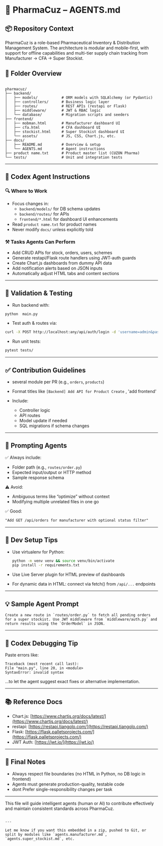 
# 💊 PharmaCuz – AGENTS.md

## 📦 Repository Context

PharmaCuz is a role-based Pharmaceutical Inventory & Distribution Management System. The architecture is modular and mobile-first, with support for offline capabilities and multi-tier supply chain tracking from Manufacturer → CFA → Super Stockist.

## 📁 Folder Overview

```

pharmacuz/
├── backend/
│   ├── models/           # ORM models with SQLAlchemy (or Pydantic)
│   ├── controllers/      # Business logic layer
│   ├── routes/           # REST APIs (restapi or Flask)
│   ├── middleware/       # JWT & RBAC logic
│   └── database/         # Migration scripts and seeders
├── frontend/
│   ├── mobman.html       # Manufacturer dashboard UI
│   ├── cfa.html          # CFA dashboard UI
│   ├── stockist.html     # Super Stockist dashboard UI
│   └── assets/           # JS, CSS, Chart.js, etc.
├── docs/
│   ├── README.md         # Overview & setup
│   └── AGENTS.md         # Agent instructions
├── product name.txt      # Product master list (CUZON Pharma)
└── tests/                # Unit and integration tests

````

---

## 🧠 Codex Agent Instructions

### 🔍 Where to Work
- Focus changes in:
  - `backend/models/` for DB schema updates
  - `backend/routes/` for APIs
  - `frontend/*.html` for dashboard UI enhancements
- Read `product name.txt` for product names
- Never modify `docs/` unless explicitly told

### ⚒️ Tasks Agents Can Perform
- Add CRUD APIs for stock, orders, users, schemes
- Generate restapi/Flask route handlers using JWT-auth guards
- Create Chart.js dashboards from dummy API data
- Add notification alerts based on JSON inputs
- Automatically adjust HTML tabs and content sections

---

## 🧪 Validation & Testing

- Run backend with:

```bash
python  main.py
````

* Test auth & routes via:

```bash
curl -X POST http://localhost:any/api/auth/login -d 'username=admin&password=admin'
```


* Run unit tests:

```bash
pytest tests/
```

---

## ✅ Contribution Guidelines

* several module per PR (e.g., `orders`, `products`)
* Format titles like `[Backend] Add API for Product Create` , 'add frontend'
* Include:

  * Controller logic
  * API routes
  * Model update if needed
  * SQL migrations if schema changes

---

## 🧭 Prompting Agents

✅ Always include:

* Folder path (e.g., `routes/order.py`)
* Expected input/output or HTTP method
* Sample response schema

⚠️ Avoid:

* Ambiguous terms like “optimize” without context
* Modifying multiple unrelated files in one go

✅ Good:

```md
"Add GET /api/orders for manufacturer with optional status filter"
```

---

## 🧰 Dev Setup Tips

* Use virtualenv for Python:

  ```bash
  python -m venv venv && source venv/bin/activate
  pip install -r requirements.txt
  ```

* Use Live Server plugin for HTML preview of dashboards

* For dynamic data in HTML: connect via fetch() from `/api/...` endpoints

---

## 💡 Sample Agent Prompt

```
Create a new route in `routes/order.py` to fetch all pending orders for a super stockist. Use JWT middleware from `middleware/auth.py` and return results using the `OrderModel` in JSON.
```

---

## 🧠 Codex Debugging Tip

Paste errors like:

```
Traceback (most recent call last):
File "main.py", line 20, in <module>
SyntaxError: invalid syntax
```

...to let the agent suggest exact fixes or alternative implementation.

---

## 📚 Reference Docs

* Chart.js: [https://www.chartjs.org/docs/latest/](https://www.chartjs.org/docs/latest/)
* restapi: [https://restapi.tiangolo.com/](https://restapi.tiangolo.com/)
* Flask: [https://flask.palletsprojects.com/](https://flask.palletsprojects.com/)
* JWT Auth: [https://jwt.io/](https://jwt.io/)

---

## 📌 Final Notes

* Always respect file boundaries (no HTML in Python, no DB logic in frontend)
* Agents must generate production-quality, testable code
* dont Prefer single-responsibility changes per task

---

This file will guide intelligent agents (human or AI) to contribute effectively and maintain consistent standards across PharmaCuz.

```

---

Let me know if you want this embedded in a zip, pushed to Git, or split by modules like `agents.manufacturer.md`, `agents.super_stockist.md`, etc.
```
